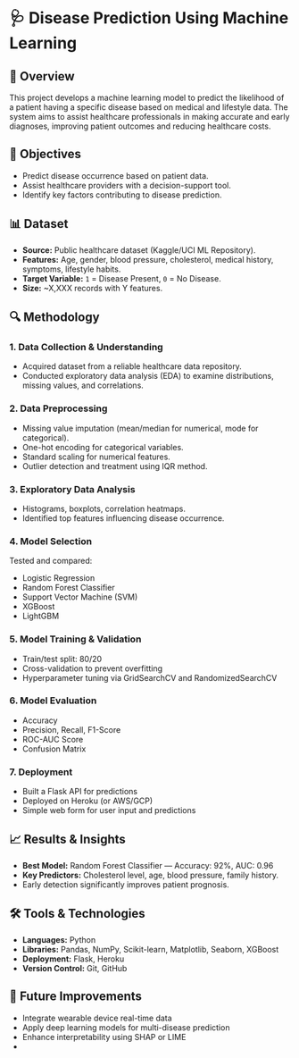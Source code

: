# 🩺 Disease Prediction Using Machine Learning

## 📌 Overview
This project develops a machine learning model to predict the likelihood of a patient having a specific disease based on medical and lifestyle data. The system aims to assist healthcare professionals in making accurate and early diagnoses, improving patient outcomes and reducing healthcare costs.



## 🎯 Objectives
- Predict disease occurrence based on patient data.
- Assist healthcare providers with a decision-support tool.
- Identify key factors contributing to disease prediction.



## 📊 Dataset
- **Source:** Public healthcare dataset (Kaggle/UCI ML Repository).
- **Features:** Age, gender, blood pressure, cholesterol, medical history, symptoms, lifestyle habits.
- **Target Variable:** `1` = Disease Present, `0` = No Disease.
- **Size:** ~X,XXX records with Y features.


## 🔍 Methodology

### 1. Data Collection & Understanding
- Acquired dataset from a reliable healthcare data repository.
- Conducted exploratory data analysis (EDA) to examine distributions, missing values, and correlations.

### 2. Data Preprocessing
- Missing value imputation (mean/median for numerical, mode for categorical).
- One-hot encoding for categorical variables.
- Standard scaling for numerical features.
- Outlier detection and treatment using IQR method.

### 3. Exploratory Data Analysis
- Histograms, boxplots, correlation heatmaps.
- Identified top features influencing disease occurrence.

### 4. Model Selection
Tested and compared:
- Logistic Regression
- Random Forest Classifier
- Support Vector Machine (SVM)
- XGBoost
- LightGBM

### 5. Model Training & Validation
- Train/test split: 80/20
- Cross-validation to prevent overfitting
- Hyperparameter tuning via GridSearchCV and RandomizedSearchCV

### 6. Model Evaluation
- Accuracy
- Precision, Recall, F1-Score
- ROC-AUC Score
- Confusion Matrix

### 7. Deployment
- Built a Flask API for predictions
- Deployed on Heroku (or AWS/GCP)
- Simple web form for user input and predictions



## 📈 Results & Insights
- **Best Model:** Random Forest Classifier — Accuracy: 92%, AUC: 0.96
- **Key Predictors:** Cholesterol level, age, blood pressure, family history.
- Early detection significantly improves patient prognosis.



## 🛠️ Tools & Technologies
- **Languages:** Python
- **Libraries:** Pandas, NumPy, Scikit-learn, Matplotlib, Seaborn, XGBoost
- **Deployment:** Flask, Heroku
- **Version Control:** Git, GitHub


## 🚀 Future Improvements
- Integrate wearable device real-time data
- Apply deep learning models for multi-disease prediction
- Enhance interpretability using SHAP or LIME
- 
